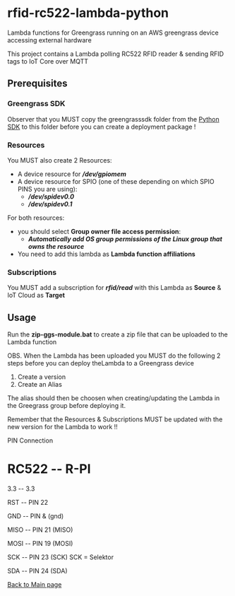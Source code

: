 # rfid-rc522-lambda-python
Lambda functions for Greengrass running on an AWS greengrass device accessing external hardware

This project contains a Lambda polling RC522 RFID reader & sending RFID tags to IoT Core over MQTT

## Prerequisites

### Greengrass SDK
Observer that you MUST copy the greengrasssdk folder from the [Python SDK](https://github.com/aws/aws-greengrass-core-sdk-python/) to this folder before you can create a deployment package !

### Resources
You MUST also create 2 Resources:
* A device resource for ***/dev/gpiomem***
* A device resource for SPIO (one of these depending on which SPIO PINS you are using):
    * ***/dev/spidev0.0***
    * ***/dev/spidev0.1***

For both resources:
* you should select **Group owner file access permission**:
    * ***Automatically add OS group permissions of the Linux group that owns the resource***
* You need to add this lambda as **Lambda function affiliations**

### Subscriptions
You MUST add a subscription for ***rfid/read*** with this Lambda as **Source** & IoT Cloud as **Target**

## Usage
Run the **zip-ggs-module.bat** to create a zip file that can be uploaded to the Lambda function

OBS.
When the Lambda has been uploaded you MUST do the following 2 steps before you can deploy theLambda to a Greengrass device
1. Create a version
2. Create an Alias

The alias should then be choosen when creating/updating the Lambda in the Greegrass group before deploying it.

Remember that the Resources & Subscriptions MUST be updated with the new version for the Lambda to work !!

PIN Connection

RC522   --  R-PI
=================
3.3     --  3.3

RST     --  PIN 22

GND     --  PIN & (gnd)

MISO    --  PIN 21 (MISO)

MOSI    --  PIN 19 (MOSI)

SCK     --  PIN 23 (SCK)     SCK = Selektor

SDA     --  PIN 24 (SDA)


[Back to Main page](../README.md)